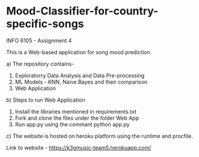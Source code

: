 # Mood-Classifier-for-country-specific-songs
INFO 6105 - Assignment 4


This is a Web-based application for song mood prediction.

a) The repository contains-

  1.  Exploratorry Data Analysis and Data Pre-processing
  2.  ML Models - KNN, Naive Bayes and their comparison
  3.  Web Application

b) Steps to run Web Application

   1. Install the libraries mentioned in requirements.txt
   2. Fork and clone the files under the folder Web App
   3. Run app.py using the commant python app.py

c) The website is hosted on heroku platform using the runtime and procfile.

Link to website - https://k3gmusic-team5.herokuapp.com/

